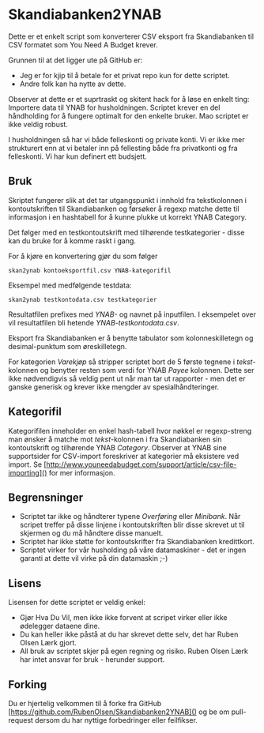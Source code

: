 Skandiabanken2YNAB
==================

Dette er et enkelt script som konverterer CSV eksport fra Skandiabanken til CSV formatet som You Need A Budget krever.

Grunnen til at det ligger ute på GitHub er:

* Jeg er for kjip til å betale for et privat repo kun for dette scriptet.
* Andre folk kan ha nytte av dette.

Observer at dette er et suprtraskt og skitent hack for å løse en enkelt ting: Importere data til YNAB for husholdningen. Scriptet krever en del håndholding for å fungere optimalt for den enkelte bruker. Mao scriptet er ikke veldig robust.

I husholdningen så har vi både felleskonti og private konti. Vi er ikke mer strukturert enn at vi betaler inn på fellesting både fra privatkonti og fra felleskonti. Vi har kun definert ett budsjett.


## Bruk
Skriptet fungerer slik at det tar utgangspunkt i innhold fra tekstkolonnen i kontoutskriften til Skandiabanken og førsøker å regexp matche dette til informasjon i en hashtabell for å kunne plukke ut korrekt YNAB Category.

Det følger med en testkontoutskrift med tilhørende testkategorier - disse kan du bruke for å komme raskt i gang.

For å kjøre en konvertering gjør du som følger

`skan2ynab kontoeksportfil.csv YNAB-kategorifil`

Eksempel med medfølgende testdata:

`skan2ynab testkontodata.csv testkategorier`

Resultatfilen prefixes med _YNAB-_ og navnet på inputfilen. I eksempelet over vil resultatfilen bli hetende _YNAB-testkontodata.csv_.

Eksport fra Skandiabanken er å benytte tabulator som kolonneskilletegn og desimal-punktum som øreskilletegn.

For kategorien _Varekjøp_ så stripper scriptet bort de 5 første tegnene i _tekst_-kolonnen og benytter resten som verdi for YNAB _Payee_ kolonnen. Dette ser ikke nødvendigvis så veldig pent ut når man tar ut rapporter - men det er ganske generisk og krever ikke mengder av spesialhåndteringer.

## Kategorifil
Kategorifilen inneholder en enkel hash-tabell hvor nøkkel er regexp-streng man ønsker å matche mot _tekst_-kolonnen i fra Skandiabanken sin kontoutskrift og tilhørende YNAB _Category_. Observer at YNAB sine supportsider for CSV-import foreskriver at kategorier må eksistere ved import. Se [http://www.youneedabudget.com/support/article/csv-file-importing]() for mer informasjon.

## Begrensninger
* Scriptet tar ikke og håndterer typene _Overføring_ eller _Minibank_. Når scripet treffer på disse linjene i kontoutskriften blir disse skrevet ut til skjermen og du må håndtere disse manuelt.
* Scriptet har ikke støtte for kontoutskrifter fra Skandiabanken kredittkort.
* Scriptet virker for vår husholding på våre datamaskiner - det er ingen garanti at dette vil virke på din datamaskin ;-)

## Lisens
Lisensen for dette scriptet er veldig enkel: 

* Gjør Hva Du Vil, men ikke ikke forvent at scripet virker eller ikke ødelegger dataene dine. 
* Du kan heller ikke påstå at du har skrevet dette selv, det har Ruben Olsen Lærk gjort.
* All bruk av scriptet skjer på egen regning og risiko. Ruben Olsen Lærk har intet ansvar for bruk - herunder support.

## Forking
Du er hjertelig velkommen til å forke fra GitHub [https://github.com/RubenOlsen/Skandiabanken2YNAB]() og be om pull-request dersom du har nyttige forbedringer eller feilfikser.

